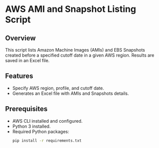 # AWS AMI and Snapshot Listing Script

## Overview

This script lists Amazon Machine Images (AMIs) and EBS Snapshots created before a specified cutoff date in a given AWS region. Results are saved in an Excel file.

## Features

- Specify AWS region, profile, and cutoff date.
- Generates an Excel file with AMIs and Snapshots details.

## Prerequisites

- AWS CLI installed and configured.
- Python 3 installed.
- Required Python packages:
  ```bash
  pip install -r requirements.txt
